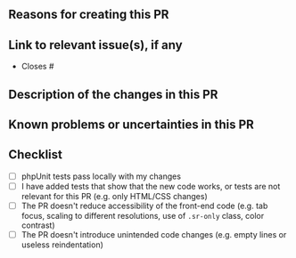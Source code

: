## Reasons for creating this PR

## Link to relevant issue(s), if any

- Closes #

## Description of the changes in this PR

## Known problems or uncertainties in this PR

## Checklist

- [ ] phpUnit tests pass locally with my changes
- [ ] I have added tests that show that the new code works, or tests are not relevant for this PR (e.g. only HTML/CSS changes)
- [ ] The PR doesn't reduce accessibility of the front-end code (e.g. tab focus, scaling to different resolutions, use of `.sr-only` class, color contrast)
- [ ] The PR doesn't introduce unintended code changes (e.g. empty lines or useless reindentation)
